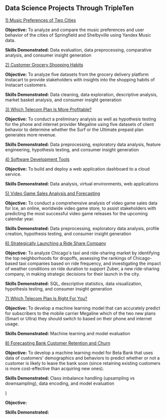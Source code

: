 ## Data Science Projects Through TripleTen

[1) Music Preferences of Two Cities](https://github.com/ChStLeGitHub/Project01-Music-Preferences-of-Two-Cities)

**Objective:** To analyze and compare the music preferences and user behavior of the cities of Springfield and Shelbyville using Yandex Music data. 

**Skills Demonstrated:** Data evaluation, data preprocessing, comparative analysis, and consumer insight generation

[2) Customer Grocery Shopping Habits](https://github.com/ChStLeGitHub/Project02-Customer-Grocery-Shopping-Habits)

**Objective:** To analyze five datasets from the grocery delivery platform Instacart to provide stakeholders with insights into the shopping habits of Instacart customers.

**Skills Demonstrated:** Data cleaning, data exploration, descriptive analysis, market basket analysis, and consumer insight generation

[3) Which Telecom Plan Is More Profitable?](https://github.com/ChStLeGitHub/Project03-Which-Telecom-Plan-Is-More-Profitable)

**Objective:** To conduct a preliminary analysis as well as hypothesis testing for the phone and internet provider Megaline using five datasets of client behavior to determine whether the Surf or the Ultimate prepaid plan generates more revenue.

**Skills Demonstrated:** Data preprocessing, exploratory data analysis, feature engineering, hypothesis testing, and consumer insight generation

[4) Software Development Tools](https://github.com/ChStLeGitHub/Project04-Software-Development-Tools)

**Objective:** To build and deploy a web application dashboard to a cloud service.

**Skills Demonstrated:** Data analysis, virtual environments, web applications

[5) Video Game Sales Analysis and Forecasting](https://github.com/ChStLeGitHub/Project05-Video-Game-Sales-Analysis-and-Forecasting)

**Objective:** To conduct a comprehensive analysis of video game sales data for Ice, an online, worldwide video game store, to assist stakeholders with predicting the most successful video game releases for the upcoming calendar year.

**Skills Demonstrated:** Data preprocessing, exploratory data analysis, profile creation, hypothesis testing, and consumer insight generation

[6) Strategically Launching a Ride Share Company](https://github.com/ChStLeGitHub/Project06-Strategically-Launching-a-Ride-Share-Company)

**Objective:** To analyze Chicago's taxi and ride-sharing market by identifying the top neighborhoods for dropoffs, assessing the rankings of Chicago-based taxi companies based on ride frequency, and investigating the impact of weather conditions on ride duration to support Zuber, a new ride-sharing company, in making strategic decisions for their launch in the city.

**Skills Demonstrated:** SQL, descriptive statistics, data visualization, hypothesis testing, and consumer insight generation

[7) Which Telecom Plan Is Right For You?](https://github.com/ChStLeGitHub/Project07-Which-Telecom-Plan-Is-Right-For-You)

**Objective:** To develop a machine learning model that can accurately predict for subscribers to the mobile carrier Megaline which of the two new plans (Smart or Ultra) they should switch to based on their phone and internet usage.

**Skills Demonstrated:** Machine learning and model evaluation

[8) Forecasting Bank Customer Retention and Churn](https://github.com/ChStLeGitHub/Project08-Forecasting-Bank-Customer-Retention-and-Churn)

**Objective:** To develop a machine learning model for Beta Bank that uses data of customers' demographics and behaviors to predict whether or not a customer is likely to leave the bank soon (since retaining existing customers is more cost-effective than acquiring new ones).

**Skills Demonstrated:** Class imbalance handling (upsampling vs downsampling), data encoding, and model evaluation

[) ]()

**Objective:**

**Skills Demonstrated:**
